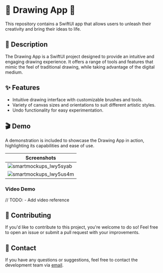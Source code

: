 # 🎨 Drawing App 🎨

This repository contains a SwiftUI app that allows users to unleash their creativity and bring their ideas to life.

## 📝 Description

The Drawing App is a SwiftUI project designed to provide an intuitive and engaging drawing experience. It offers a range of tools and features that mimic the feel of traditional drawing, while taking advantage of the digital medium.

## ✨ Features

- Intuitive drawing interface with customizable brushes and tools.
- Variety of canvas sizes and orientations to suit different artistic styles.
- Undo functionality for easy experimentation.

## 🎬 Demo
A demonstration is included to showcase the Drawing App in action, highlighting its capabilities and ease of use.

| Screenshots |
|---------|
| ![smartmockups_lwy5syab](https://github.com/santelizvargas/Creative-Canvas/assets/79380665/46e43528-1223-4aeb-83d3-b7af3055c151) |
| ![smartmockups_lwy5us4m](https://github.com/santelizvargas/Creative-Canvas/assets/79380665/b9b204e0-7eb0-4aaf-ae97-e9f14af35fa6) |


### Video Demo
// TODO: - Add video reference

## 🤝 Contributing
If you'd like to contribute to this project, you're welcome to do so! Feel free to open an issue or submit a pull request with your improvements.

## 📧 Contact
If you have any questions or suggestions, feel free to contact the development team via [email](mailto:ushija6@gmail.com).
